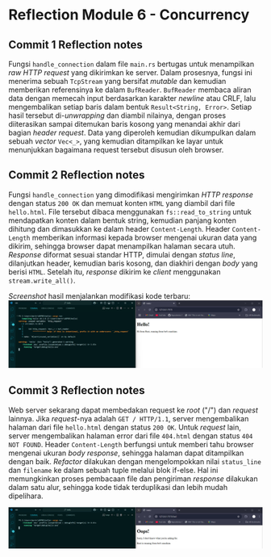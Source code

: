 # Reflection Module 6 - Concurrency

## Commit 1 Reflection notes
Fungsi `handle_connection` dalam file `main.rs` bertugas untuk menampilkan _raw HTTP request_ yang dikirimkan ke server. Dalam prosesnya, fungsi ini menerima sebuah `TcpStream` yang bersifat _mutable_ dan kemudian memberikan referensinya ke dalam `BufReader`. `BufReader` membaca aliran data dengan memecah input berdasarkan karakter _newline_ atau CRLF, lalu mengembalikan setiap baris dalam bentuk `Result<String, Error>`. Setiap hasil tersebut di-_unwrapping_ dan diambil nilainya, dengan proses diiterasikan sampai ditemukan baris kosong yang menandai akhir dari bagian _header request_. Data yang diperoleh kemudian dikumpulkan dalam sebuah _vector_ `Vec<_>`, yang kemudian ditampilkan ke layar untuk menunjukkan bagaimana request tersebut disusun oleh browser.

## Commit 2 Reflection notes
Fungsi `handle_connection` yang dimodifikasi mengirimkan _HTTP response_ dengan status `200 OK` dan memuat konten `HTML` yang diambil dari file `hello.html`. File tersebut dibaca menggunakan `fs::read_to_string` untuk mendapatkan konten dalam bentuk string, kemudian panjang konten dihitung dan dimasukkan ke dalam header `Content-Length`. Header `Content-Length` memberikan informasi kepada browser mengenai ukuran data yang dikirim, sehingga browser dapat menampilkan halaman secara utuh. _Response_ diformat sesuai standar HTTP, dimulai dengan _status line_, dilanjutkan header, kemudian baris kosong, dan diakhiri dengan _body_ yang berisi `HTML`. Setelah itu, _response_ dikirim ke _client_ menggunakan `stream.write_all()`.

_Screenshot_ hasil menjalankan modifikasi kode terbaru:
![Commit 2 screen capture](./commit2.png)

## Commit 3 Reflection notes
Web server sekarang dapat membedakan request ke _root_ ("/") dan _request_ lainnya. Jika _request_-nya adalah `GET / HTTP/1.1`, server mengembalikan halaman dari file `hello.html` dengan status `200 OK`. Untuk _request_ lain, server mengembalikan halaman error dari file `404.html` dengan status `404 NOT FOUND`. Header `Content-Length` berfungsi untuk memberi tahu browser mengenai ukuran _body response_, sehingga halaman dapat ditampilkan dengan baik. _Refactor_ dilakukan dengan mengelompokkan nilai `status_line` dan `filename` ke dalam sebuah tuple melalui blok if-else. Hal ini memungkinkan proses pembacaan file dan pengiriman _response_ dilakukan dalam satu alur, sehingga kode tidak terduplikasi dan lebih mudah dipelihara.

![Commit 3 screen capture](./commit3.png)